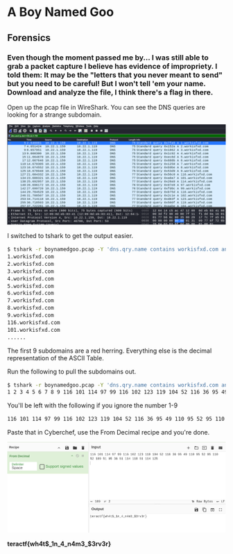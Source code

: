 # A Boy Named Goo

## Forensics

### Even though the moment passed me by... I was still able to grab a packet capture I believe has evidence of impropriety.  I told them: It may be the "letters that you never meant to send" but you need to be careful!  But I won't tell 'em your name.  Download and analyze the file, I think there's a flag in there.

Open up the pcap file in WireShark.  You can see the DNS queries are looking for a strange subdomain.

![wireshark](./wireshark.png)

I switched to tshark to get the output easier.

```sh
$ tshark -r boynamedgoo.pcap -Y 'dns.qry.name contains workisfxd.com and ip.src==10.22.1.159' -T fields -e dns.qry.name                               
1.workisfxd.com
2.workisfxd.com
3.workisfxd.com
4.workisfxd.com
5.workisfxd.com
6.workisfxd.com
7.workisfxd.com
8.workisfxd.com
9.workisfxd.com
116.workisfxd.com
101.workisfxd.com
......
```

The first 9 subdomains are a red herring.  Everything else is the decimal representation of the ASCII Table.

Run the following to pull the subdomains out.

```sh
$ tshark -r boynamedgoo.pcap -Y 'dns.qry.name contains workisfxd.com and ip.src==10.22.1.159' -T fields -e dns.qry.name |cut -d '.' -f 1 | tr '\n' ' '
1 2 3 4 5 6 7 8 9 116 101 114 97 99 116 102 123 119 104 52 116 36 95 49 110 95 52 95 110 52 109 51 95 36 51 114 118 51 114 125                                                                                                                                                  
```

You'll be left with the following if you ignore the number 1-9

```sh
116 101 114 97 99 116 102 123 119 104 52 116 36 95 49 110 95 52 95 110 52 109 51 95 36 51 114 118 51 114 125
```

Paste that in Cyberchef, use the From Decimal recipe and you're done.

![cyberchef](./cyberchef.png)


**teractf{wh4t$_1n_4_n4m3_$3rv3r}**
